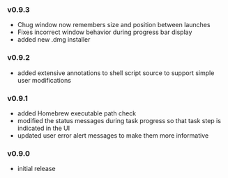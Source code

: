 ### v0.9.3

- Chug window now remembers size and position between launches
- Fixes incorrect window behavior during progress bar display
- added new .dmg installer

### v0.9.2

- added extensive annotations to shell script source to support simple user modifications

### v0.9.1

- added Homebrew executable path check
- modified the status messages during task progress so that task step is indicated in the UI
- updated user error alert messages to make them more informative

### v0.9.0

- initial release
